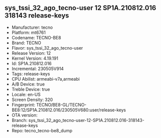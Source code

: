 ## sys_tssi_32_ago_tecno-user 12 SP1A.210812.016 318143 release-keys
- Manufacturer: tecno
- Platform: mt6761
- Codename: TECNO-BE8
- Brand: TECNO
- Flavor: sys_tssi_32_ago_tecno-user
- Release Version: 12
- Kernel Version: 4.19.191
- Id: SP1A.210812.016
- Incremental: 230505V914
- Tags: release-keys
- CPU Abilist: armeabi-v7a,armeabi
- A/B Device: true
- Treble Device: true
- Locale: en-US
- Screen Density: 320
- Fingerprint: TECNO/BE8-GL/TECNO-BE8:12/SP1A.210812.016/230505V680:user/release-keys
- OTA version: 
- Branch: sys_tssi_32_ago_tecno-user-12-SP1A.210812.016-318143-release-keys
- Repo: tecno_tecno-be8_dump
